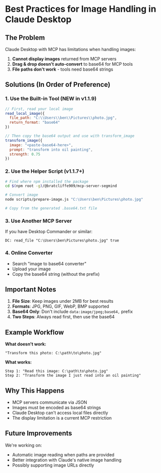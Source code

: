 # Best Practices for Image Handling in Claude Desktop

## The Problem

Claude Desktop with MCP has limitations when handling images:
1. **Cannot display images** returned from MCP servers
2. **Drag & drop doesn't auto-convert** to base64 for MCP tools
3. **File paths don't work** - tools need base64 strings

## Solutions (In Order of Preference)

### 1. Use the Built-in Tool (NEW in v1.1.9)
```javascript
// First, read your local image
read_local_image({
  file_path: "C:\\Users\\ben\\Pictures\\photo.jpg",
  return_format: "base64"
})

// Then copy the base64 output and use with transform_image
transform_image({
  image: "<paste-base64-here>",
  prompt: "transform into oil painting",
  strength: 0.75
})
```

### 2. Use the Helper Script (v1.1.7+)
```bash
# Find where npm installed the package
cd $(npm root -g)/@bratcliffe909/mcp-server-segmind

# Convert image
node scripts/prepare-image.js "C:\Users\ben\Pictures\photo.jpg"

# Copy from the generated .base64.txt file
```

### 3. Use Another MCP Server
If you have Desktop Commander or similar:
```
DC: read_file "C:\Users\ben\Pictures\photo.jpg" true
```

### 4. Online Converter
- Search "image to base64 converter"
- Upload your image
- Copy the base64 string (without the prefix)

## Important Notes

1. **File Size**: Keep images under 2MB for best results
2. **Formats**: JPG, PNG, GIF, WebP, BMP supported
3. **Base64 Only**: Don't include `data:image/jpeg;base64,` prefix
4. **Two Steps**: Always read first, then use the base64

## Example Workflow

**What doesn't work:**
```
"Transform this photo: C:\path\to\photo.jpg"
```

**What works:**
```
Step 1: "Read this image: C:\path\to\photo.jpg"
Step 2: "Transform the image I just read into an oil painting"
```

## Why This Happens

- MCP servers communicate via JSON
- Images must be encoded as base64 strings
- Claude Desktop can't access local files directly
- The display limitation is a current MCP restriction

## Future Improvements

We're working on:
- Automatic image reading when paths are provided
- Better integration with Claude's native image handling
- Possibly supporting image URLs directly
